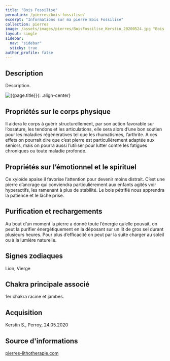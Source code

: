 ```yaml
---
title: "Bois Fossilise"
permalink: /pierres/bois-fossilise/
excerpt: "Informations sur ma pierre Bois Fossilise"
collection: pierres
image: /assets/images/pierres/BoisFossilise_Kerstin_20200524.jpg "Bois Fossilise"
layout: single
sidebar:
  nav: "sidebar"
  sticky: true
author_profile: false
---
```


## Description
Description.

![{{page.title}}]({{page.image}} "Bois Fossilise"){: .align-center}

## Propriétés sur le corps physique

Il aidera le corps à guérir structurellement, par son action favorable sur l’ossature, les tendons et les articulations, elle sera alors d’une bon soutien pour les maladies régénératives tel que les rhumatismes, l’arthrite. A ces effets on pourrait dire que c’est pierre est particulièrement adaptée aux seniors, mais on pourra aussi l’utiliser pour lutter contre les fatigues chroniques ou toute maladie profonde.


## Propriétés sur l’émotionnel et le spirituel 

Ce xyloïde apaise il favorise l’attention pour devenir moins distrait. C’est une pierre d’ancrage qui conviendra particulièrement aux enfants agités voir hyperactifs, les ramenant à plus de stabilité. Le bois pétrifié nous apprendra la patience et le lâche prise.


## Purification et rechargements

Au bout d’un moment la pierre a donné toute l’énergie qu’elle pouvait, on peut la purifier énergétiquement en la déposant sur un lit de gros sel durant plusieurs heures. Pour plus d’efficacité on peut par la suite charger au soleil ou à la lumière naturelle.


## Signes zodiaques
Lion, Vierge


## Chakra principale associé
1er chakra racine et jambes.


## Acquisition
Kerstin S., Perroy, 24.05.2020


## Source d'informations

[pierres-lithotherapie.com](https://www.pierres-lithotherapie.com/bois-petrifie-fossilise-silicifie-xyloide-proprietes/)
